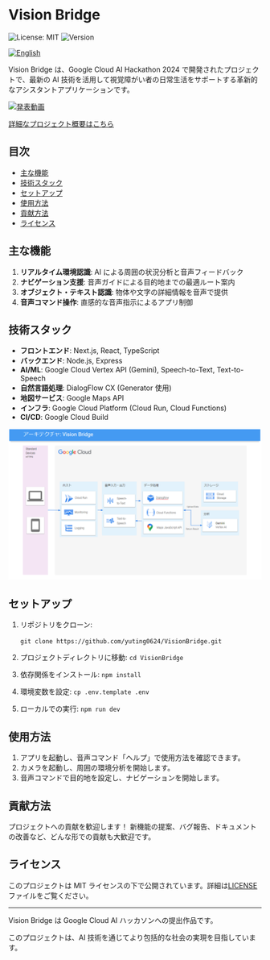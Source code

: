 # Vision Bridge

![License: MIT](https://img.shields.io/badge/License-MIT-yellow.svg)
![Version](https://img.shields.io/badge/version-1.0.0-blue)

<a href="README_EN.md">
  <img src="https://img.shields.io/badge/lang-English-brightgreen.svg" alt="English">
</a>

Vision Bridge は、Google Cloud AI Hackathon 2024 で開発されたプロジェクトで、最新の AI 技術を活用して視覚障がい者の日常生活をサポートする革新的なアシスタントアプリケーションです。

[![発表動画](https://img.youtube.com/vi/XHFn-MErwkU/0.jpg)](https://youtu.be/XHFn-MErwkU)

[詳細なプロジェクト概要はこちら](ProjectOverview.md)

## 目次

- [主な機能](#主な機能)
- [技術スタック](#技術スタック)
- [セットアップ](#セットアップ)
- [使用方法](#使用方法)
- [貢献方法](#貢献方法)
- [ライセンス](#ライセンス)

## 主な機能

1. **リアルタイム環境認識**: AI による周囲の状況分析と音声フィードバック
2. **ナビゲーション支援**: 音声ガイドによる目的地までの最適ルート案内
3. **オブジェクト・テキスト認識**: 物体や文字の詳細情報を音声で提供
4. **音声コマンド操作**: 直感的な音声指示によるアプリ制御

## 技術スタック

- **フロントエンド**: Next.js, React, TypeScript
- **バックエンド**: Node.js, Express
- **AI/ML**: Google Cloud Vertex API (Gemini), Speech-to-Text, Text-to-Speech
- **自然言語処理**: DialogFlow CX (Generator 使用)
- **地図サービス**: Google Maps API
- **インフラ**: Google Cloud Platform (Cloud Run, Cloud Functions)
- **CI/CD**: Google Cloud Build

![アーキテクチャ](./public/images/architecture.png)

## セットアップ

1. リポジトリをクローン:

   `git clone https://github.com/yuting0624/VisionBridge.git`

2. プロジェクトディレクトリに移動:
   `cd VisionBridge`

3. 依存関係をインストール:
   `npm install`

4. 環境変数を設定:
   `cp .env.template .env`

5. ローカルでの実行:
   `npm run dev`

## 使用方法

1. アプリを起動し、音声コマンド「ヘルプ」で使用方法を確認できます。
2. カメラを起動し、周囲の環境分析を開始します。
3. 音声コマンドで目的地を設定し、ナビゲーションを開始します。

## 貢献方法

プロジェクトへの貢献を歓迎します！
新機能の提案、バグ報告、ドキュメントの改善など、どんな形での貢献も大歓迎です。

## ライセンス

このプロジェクトは MIT ライセンスの下で公開されています。詳細は[LICENSE](LICENSE)ファイルをご覧ください。

---

Vision Bridge は Google Cloud AI ハッカソンへの提出作品です。

このプロジェクトは、AI 技術を通じてより包括的な社会の実現を目指しています。
